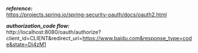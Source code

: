 _**reference:**_  
https://projects.spring.io/spring-security-oauth/docs/oauth2.html  

_**authorization_code flow:**_  
http://localhost:8080/oauth/authorize?client_id=CLIENT&redirect_uri=https://www.baidu.com&response_type=code&state=Di4zM1